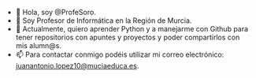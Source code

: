 - 👋 Hola, soy @ProfeSoro.
- 👀 Soy Profesor de Informática en la Región de Murcia.
- 🌱 Actualmente, quiero aprender Python y a manejarme con Github para tener repositorios con apuntes y proyectos y poder compartirlos con mis alumn@s.
- 📫 Para contactar conmigo podéis utilizar mi correo electrónico: juanantonio.lopez10@muciaeduca.es.

<!---
ProfeSoro/ProfeSoro is a ✨ special ✨ repository because its `README.md` (this file) appears on your GitHub profile.
You can click the Preview link to take a look at your changes.
--->
